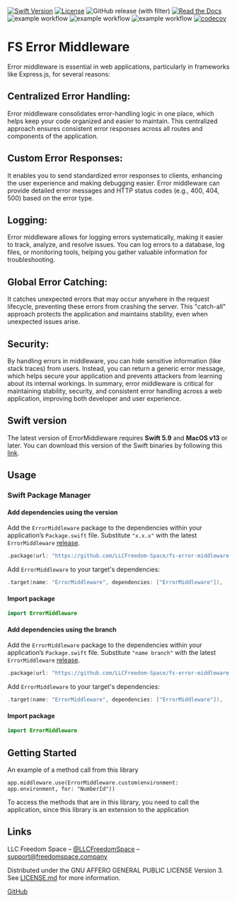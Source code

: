 [![Swift Version][swift-image]][swift-url]
[![License][license-image]][license-url]
![GitHub release (with filter)](https://img.shields.io/github/v/release/LLCFreedom-Space/fs-error-middleware)
 [![Read the Docs](https://readthedocs.org/projects/docs/badge/?version=latest)](https://llcfreedom-space.github.io/fs-error-middleware/)
![example workflow](https://github.com/LLCFreedom-Space/fs-error-middleware/actions/workflows/docc.yml/badge.svg?branch=main)
![example workflow](https://github.com/LLCFreedom-Space/fs-error-middleware/actions/workflows/lint.yml/badge.svg?branch=main)
![example workflow](https://github.com/LLCFreedom-Space/fs-error-middleware/actions/workflows/test.yml/badge.svg?branch=main)
 [![codecov](https://codecov.io/github/LLCFreedom-Space/fs-error-middleware/graph/badge.svg?token=2EUIA4OGS9)](https://codecov.io/github/LLCFreedom-Space/fs-error-middleware)

# FS Error Middleware

Error middleware is essential in web applications, particularly in frameworks like Express.js, for several reasons:

## Centralized Error Handling:
Error middleware consolidates error-handling logic in one place, which helps keep your code organized and easier to maintain. This centralized approach ensures consistent error responses across all routes and components of the application.
## Custom Error Responses:
It enables you to send standardized error responses to clients, enhancing the user experience and making debugging easier. Error middleware can provide detailed error messages and HTTP status codes (e.g., 400, 404, 500) based on the error type.
## Logging:
Error middleware allows for logging errors systematically, making it easier to track, analyze, and resolve issues. You can log errors to a database, log files, or monitoring tools, helping you gather valuable information for troubleshooting.
## Global Error Catching:
It catches unexpected errors that may occur anywhere in the request lifecycle, preventing these errors from crashing the server. This "catch-all" approach protects the application and maintains stability, even when unexpected issues arise.
## Security:
By handling errors in middleware, you can hide sensitive information (like stack traces) from users. Instead, you can return a generic error message, which helps secure your application and prevents attackers from learning about its internal workings.
In summary, error middleware is critical for maintaining stability, security, and consistent error handling across a web application, improving both developer and user experience.
## Swift version

The latest version of ErrorMiddleware requires **Swift 5.9** and **MacOS v13** or later. You can download this version of the Swift binaries by following this [link](https://swift.org/download/).

## Usage

### Swift Package Manager

#### Add dependencies using the version
Add the `ErrorMiddleware` package to the dependencies within your application’s `Package.swift` file. Substitute `"x.x.x"` with the latest `ErrorMiddleware` [release](https://github.com/LLCFreedom-Space/fs-error-middleware/releases).
```swift
.package(url: "https://github.com/LLCFreedom-Space/fs-error-middleware.git", from: "x.x.x")
```
Add `ErrorMiddleware` to your target's dependencies:
```swift
.target(name: "ErrorMiddleware", dependencies: ["ErrorMiddleware"]),
```
#### Import package
```swift
import ErrorMiddleware
```

#### Add dependencies using the branch
Add the `ErrorMiddleware` package to the dependencies within your application’s `Package.swift` file. Substitute `"name branch"` with the latest `ErrorMiddleware` [release](https://github.com/LLCFreedom-Space/fs-error-middleware/releases).
```swift
.package(url: "https://github.com/LLCFreedom-Space/fs-error-middleware.git", branch: "name branch")
```
Add `ErrorMiddleware` to your target's dependencies:
```swift
.target(name: "ErrorMiddleware", dependencies: ["ErrorMiddleware"]),
```
#### Import package
```swift
import ErrorMiddleware
```

## Getting Started
An example of a method call from this library 
```
app.middleware.use(ErrorMiddleware.custom(environment: app.environment, for: "NumberId"))

```
To access the methods that are in this library, you need to call the application, since this library is an extension to the application

## Links

LLC Freedom Space – [@LLCFreedomSpace](https://twitter.com/llcfreedomspace) – [support@freedomspace.company](mailto:support@freedomspace.company)

Distributed under the GNU AFFERO GENERAL PUBLIC LICENSE Version 3. See [LICENSE.md][license-url] for more information.

 [GitHub](https://github.com/LLCFreedom-Space)

[swift-image]:https://img.shields.io/badge/swift-5.9-orange.svg
[swift-url]: https://swift.org/
[license-image]: https://img.shields.io/badge/License-GPLv3-blue.svg
[license-url]: LICENSE
